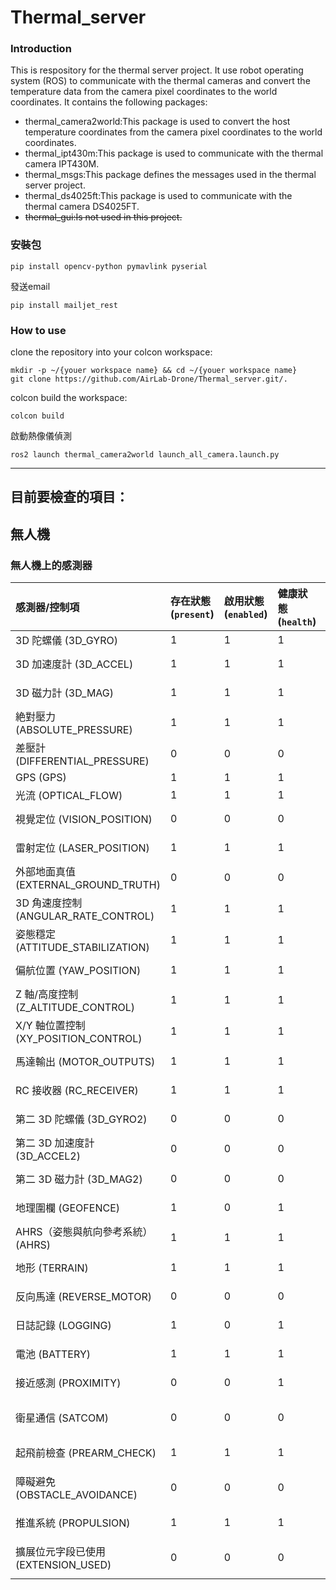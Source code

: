 # Thermal_server 



### Introduction

This is respository for the thermal server project. It use robot operating system (ROS) to communicate with the thermal cameras and convert the temperature data from the camera pixel coordinates to the world coordinates. It contains the following packages:

- thermal_camera2world:This package is used to convert the host temperature coordinates from the camera pixel coordinates to the world coordinates.
- thermal_ipt430m:This package is used to communicate with the thermal camera IPT430M.
- thermal_msgs:This package defines the messages used in the thermal server project.
- thermal_ds4025ft:This package is used to communicate with the thermal camera DS4025FT.
- ~~thermal_gui:Is not used in this project.~~

### 安裝包
```
pip install opencv-python pymavlink pyserial
```

發送email
```
pip install mailjet_rest
```



### How to use

clone the repository into your colcon workspace:

```
mkdir -p ~/{youer workspace name} && cd ~/{youer workspace name}
git clone https://github.com/AirLab-Drone/Thermal_server.git/.
```

colcon build the workspace:
```
colcon build
```

啟動熱像儀偵測

```
ros2 launch thermal_camera2world launch_all_camera.launch.py
```



----



## 目前要檢查的項目：
## 無人機
### 無人機上的感測器  
| 感測器/控制項                                     | 存在狀態 (`present`) | 啟用狀態 (`enabled`) | 健康狀態 (`health`) | Value       | Description                              |
|:---------------------------------------------------|:------------------------------|:----------------------------|:----------------------------|:-------------|:------------------------------------------|
| 3D 陀螺儀 (3D_GYRO)          | 1                            | 1                          | 1                          | 1           | 0x01 3D gyro                             |
| 3D 加速度計 (3D_ACCEL)       | 1                            | 1                          | 1                          | 2           | 0x02 3D accelerometer                    |
| 3D 磁力計 (3D_MAG)           | 1                            | 1                          | 1                          | 4           | 0x04 3D magnetometer                     |
| 絶對壓力 (ABSOLUTE_PRESSURE) | 1                            | 1                          | 1                          | 8           | 0x08 absolute pressure                   |
| 差壓計 (DIFFERENTIAL_PRESSURE) | 0                            | 0                          | 0                          | 16         | 0x10 differential pressure               |
| GPS (GPS)                    | 1                            | 1                          | 1                          | 32          | 0x20 GPS                                 |
| 光流 (OPTICAL_FLOW)          | 1                            | 1                          | 1                          | 64          | 0x40 optical flow                        |
| 視覺定位 (VISION_POSITION)   | 0                            | 0                          | 0                          | 128         | 0x80 computer vision position            |
| 雷射定位 (LASER_POSITION)    | 1                            | 1                          | 1                          | 256         | 0x100 laser based position               |
| 外部地面真值 (EXTERNAL_GROUND_TRUTH) | 0                            | 0                          | 0                          | 512     | 0x200 external ground truth             |
| 3D 角速度控制 (ANGULAR_RATE_CONTROL) | 1                            | 1                          | 1                          | 1024   | 0x400 3D angular rate control           |
| 姿態穩定 (ATTITUDE_STABILIZATION) | 1                            | 1                          | 1                          | 2048      | 0x800 attitude stabilization            |
| 偏航位置 (YAW_POSITION)      | 1                            | 1                          | 1                          | 4096        | 0x1000 yaw position                      |
| Z 軸/高度控制 (Z_ALTITUDE_CONTROL) | 1                            | 1                          | 1                          | 8192     | 0x2000 z/altitude control               |
| X/Y 軸位置控制 (XY_POSITION_CONTROL) | 1                            | 1                          | 1                          | 16384   | 0x4000 x/y position control             |
| 馬達輸出 (MOTOR_OUTPUTS)    | 1                            | 1                          | 1                          | 32768       | 0x8000 motor outputs / control           |
| RC 接收器 (RC_RECEIVER)      | 1                            | 1                          | 1                          | 65536       | 0x10000 RC receiver                      |
| 第二 3D 陀螺儀 (3D_GYRO2)    | 0                            | 0                          | 0                          | 131072      | 0x20000 2nd 3D gyro                      |
| 第二 3D 加速度計 (3D_ACCEL2) | 0                            | 0                          | 0                          | 262144      | 0x40000 2nd 3D accelerometer             |
| 第二 3D 磁力計 (3D_MAG2)     | 0                            | 0                          | 0                          | 524288      | 0x80000 2nd 3D magnetometer              |
| 地理圍欄 (GEOFENCE)                 | 1                            | 0                          | 1                          | 1048576     | 0x100000 geofence                        |
| AHRS（姿態與航向參考系統） (AHRS)   | 1                            | 1                          | 1                          | 2097152     | 0x200000 AHRS subsystem health           |
| 地形 (TERRAIN)                      | 1                            | 1                          | 1                          | 4194304     | 0x400000 Terrain subsystem health        |
| 反向馬達 (REVERSE_MOTOR)            | 0                            | 0                          | 0                          | 8388608     | 0x800000 Motors are reversed             |
| 日誌記錄 (LOGGING)                  | 1                            | 0                          | 1                          | 16777216    | 0x1000000 Logging                        |
| 電池 (BATTERY)               | 1                            | 1                          | 1                          | 33554432    | 0x2000000 Battery                        |
| 接近感測 (PROXIMITY)        | 0                            | 0                          | 1                          | 67108864    | 0x4000000 Proximity                      |
| 衛星通信 (SATCOM)            | 0                            | 0                          | 0                          | 134217728   | 0x8000000 Satellite Communication        |
| 起飛前檢查 (PREARM_CHECK)           | 1                            | 1                          | 1                          | 268435456   | 0x10000000 Pre-arm check status          |
| 障礙避免 (OBSTACLE_AVOIDANCE)      | 0                            | 0                          | 0                          | 536870912   | 0x20000000 Avoidance/collision prevention|
| 推進系統 (PROPULSION)       | 1                            | 1                          | 1                          | 1073741824  | 0x40000000 Propulsion                    |
| 擴展位元字段已使用 (EXTENSION_USED) | 0                            | 0                          | 0                          | 2147483648  | 0x80000000 Extended bit-field used       |




